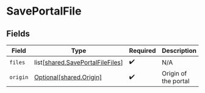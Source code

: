 # SavePortalFile


## Fields

| Field                                                                              | Type                                                                               | Required                                                                           | Description                                                                        |
| ---------------------------------------------------------------------------------- | ---------------------------------------------------------------------------------- | ---------------------------------------------------------------------------------- | ---------------------------------------------------------------------------------- |
| `files`                                                                            | list[[shared.SavePortalFileFiles](undefined/models/shared/saveportalfilefiles.md)] | :heavy_check_mark:                                                                 | N/A                                                                                |
| `origin`                                                                           | [Optional[shared.Origin]](undefined/models/shared/origin.md)                       | :heavy_check_mark:                                                                 | Origin of the portal                                                               |
